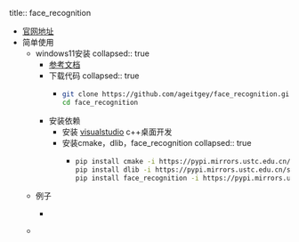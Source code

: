 title:: face_recognition

- [官网地址](https://github.com/ageitgey/face_recognition/blob/master/README_Simplified_Chinese.md)
- 简单使用
	- windows11安装
	  collapsed:: true
		- [参考文档](https://github.com/ageitgey/face_recognition/issues/175#issue-257710508)
		- 下载代码
		  collapsed:: true
			- ```sh
			  git clone https://github.com/ageitgey/face_recognition.git
			  cd face_recognition
			  ```
		- 安装依赖
			- 安装 [visualstudio](https://visualstudio.microsoft.com/zh-hans/vs/) c++桌面开发
			- 安装cmake，dlib，face_recognition
			  collapsed:: true
				- ```sh
				  pip install cmake -i https://pypi.mirrors.ustc.edu.cn/simple/
				  pip install dlib -i https://pypi.mirrors.ustc.edu.cn/simple/
				  pip install face_recognition -i https://pypi.mirrors.ustc.edu.cn/simple/
				  ```
	- 例子
		- ```sh
		  ```
	-